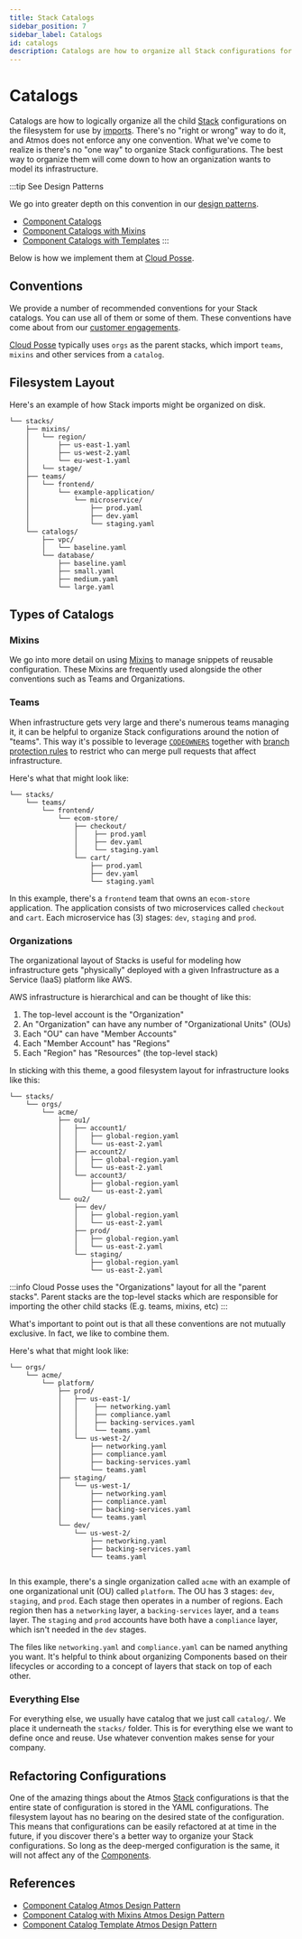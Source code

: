 ```yaml
---
title: Stack Catalogs
sidebar_position: 7
sidebar_label: Catalogs
id: catalogs
description: Catalogs are how to organize all Stack configurations for easy imports. 
---
```


# Catalogs

Catalogs are how to logically organize all the child [Stack](/core-concepts/stacks) configurations on the filesystem for use by 
[imports](/core-concepts/stacks/imports). There's no "right or wrong" way to do it, and Atmos does not enforce any one convention. 
What we've come to realize is there's no "one way" to organize Stack configurations. The best way to organize them will come down to
how an organization wants to model its infrastructure.

:::tip See Design Patterns

We go into greater depth on this convention in our [design patterns](/design-patterns/component-catalog).
- [Component Catalogs](/design-patterns/component-catalog)
- [Component Catalogs with Mixins](/design-patterns/component-catalog-with-mixins)
- [Component Catalogs with Templates](/design-patterns/component-catalog-template)
:::

Below is how we implement them at [Cloud Posse](https://cloudposse.com).

## Conventions

We provide a number of recommended conventions for your Stack catalogs. You can use all of them or some of them. These conventions have come about from our [customer engagements](https://cloudposse.com/services).

[Cloud Posse](https://cloudposse.com) typically uses `orgs` as the parent stacks, which import `teams`, `mixins` and other services from a `catalog`.

## Filesystem Layout

Here's an example of how Stack imports might be organized on disk.

```console
└── stacks/
    ├── mixins/
    │   └── region/
    │       ├── us-east-1.yaml
    │       ├── us-west-2.yaml
    │       └── eu-west-1.yaml    
    │   └── stage/
    ├── teams/
    │   └── frontend/
    │       └── example-application/
    │           └── microservice/
    │               ├── prod.yaml
    │               ├── dev.yaml
    │               └── staging.yaml
    └── catalogs/
        ├── vpc/
        │   └── baseline.yaml
        └── database/
            ├── baseline.yaml
            ├── small.yaml
            ├── medium.yaml
            └── large.yaml
```

## Types of Catalogs


### Mixins

We go into more detail on using [Mixins](/core-concepts/stacks/mixins) to manage snippets of reusable configuration. These Mixins are frequently used alongside the other conventions such as Teams and Organizations.

### Teams

When infrastructure gets very large and there's numerous teams managing it, it can be helpful to organize Stack configurations around the notion of "teams". This way it's possible to leverage [`CODEOWNERS`](https://docs.github.com/en/repositories/managing-your-repositorys-settings-and-features/customizing-your-repository/about-code-owners) together with [branch protection rules](https://docs.github.com/en/repositories/configuring-branches-and-merges-in-your-repository/defining-the-mergeability-of-pull-requests/about-protected-branches#require-pull-request-reviews-before-merging) to restrict who can merge pull requests that affect infrastructure.

Here's what that might look like:
```console
└── stacks/
    └── teams/
        └── frontend/
            └── ecom-store/
                ├── checkout/
                │    ├── prod.yaml
                │    ├── dev.yaml
                │    └── staging.yaml
                └── cart/
                    ├── prod.yaml
                    ├── dev.yaml
                    └── staging.yaml
```

In this example, there's a `frontend` team that owns an `ecom-store` application. The application consists of two microservices called `checkout` and `cart`. Each microservice has (3) stages: `dev`, `staging` and `prod`.

### Organizations

The organizational layout of Stacks is useful for modeling how infrastructure gets "physically" deployed with a given Infrastructure as a Service (IaaS) platform like AWS.

AWS infrastructure is hierarchical and can be thought of like this:

1. The top-level account is the "Organization"
2. An "Organization" can have any number of "Organizational Units" (OUs)
3. Each "OU" can have "Member Accounts"
4. Each "Member Account" has "Regions"
5. Each "Region" has "Resources" (the top-level stack)

In sticking with this theme, a good filesystem layout for infrastructure looks like this:

```text
└── stacks/
    └── orgs/
        └── acme/
            ├── ou1/
            │   ├── account1/
            │   │   ├── global-region.yaml
            │   │   └── us-east-2.yaml
            │   ├── account2/
            │   │   ├── global-region.yaml
            │   │   └── us-east-2.yaml
            │   └── account3/
            │       ├── global-region.yaml
            │       └── us-east-2.yaml
            └── ou2/
                ├── dev/
                │   ├── global-region.yaml
                │   └── us-east-2.yaml
                ├── prod/
                │   ├── global-region.yaml
                │   └── us-east-2.yaml
                └── staging/
                    ├── global-region.yaml
                    └── us-east-2.yaml
```

:::info
Cloud Posse uses the "Organizations" layout for all the "parent stacks". Parent stacks are the top-level stacks which are responsible for importing
the other child stacks (E.g. teams, mixins, etc)
:::

What's important to point out is that all these conventions are not mutually exclusive. In fact, we like to combine them.

Here's what that might look like:

```console
└── orgs/
    └── acme/
        └── platform/
            ├── prod/
            │   ├── us-east-1/
            │   │    ├── networking.yaml
            │   │    ├── compliance.yaml
            │   │    ├── backing-services.yaml
            │   │    └── teams.yaml
            │   └── us-west-2/
            │       ├── networking.yaml
            │       ├── compliance.yaml                        
            │       ├── backing-services.yaml
            │       └── teams.yaml
            ├── staging/
            │   └── us-west-1/
            │       ├── networking.yaml
            │       ├── compliance.yaml   
            │       ├── backing-services.yaml
            │       └── teams.yaml
            └── dev/
                └── us-west-2/
                    ├── networking.yaml
                    ├── backing-services.yaml
                    └── teams.yaml                  
                 
```

In this example, there's a single organization called `acme` with an example of one organizational unit (OU) called `platform`. The OU has 3 stages: `dev`, `staging`, and `prod`. Each stage then operates in a number of regions. Each region then has a `networking` layer, a `backing-services` layer, and a `teams` layer. The `staging` and `prod` accounts have both have a `compliance` layer, which isn't needed in the `dev` stages.

The files like `networking.yaml` and `compliance.yaml` can be named anything you want. It's helpful to think about organizing Components based on their lifecycles or according to a concept of layers that stack on top of each other. 

### Everything Else

For everything else, we usually have catalog that we just call `catalog/`. We place it underneath the `stacks/` folder. This is for everything else we want to define once and reuse. Use whatever convention makes sense for your company.

## Refactoring Configurations

One of the amazing things about the Atmos [Stack](/core-concepts/stacks) configurations is that the entire state of configuration is stored in the YAML configurations. The filesystem layout has no bearing on the desired state of the configuration. This means that configurations can be easily refactored at at time in the future, if you discover there's a better way to organize your Stack configurations. So long as the deep-merged configuration is the same, it will not affect any of the [Components](/core-concepts/components).

## References

- [Component Catalog Atmos Design Pattern](/design-patterns/component-catalog)
- [Component Catalog with Mixins Atmos Design Pattern](/design-patterns/component-catalog-with-mixins)
- [Component Catalog Template Atmos Design Pattern](/design-patterns/component-catalog-template)
